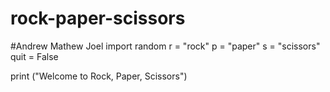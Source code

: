 # rock-paper-scissors
#Andrew Mathew Joel
import random 
r = "rock" 
p = "paper"
s = "scissors" 
quit = False

print ("Welcome to Rock, Paper, Scissors")
